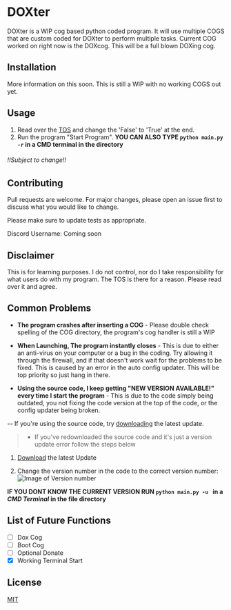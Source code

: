# DOXter

DOXter is a WIP cog based python coded program. It will use multiple COGS that are custom coded for DOXter to perform multiple tasks. Current COG worked on right now is the DOXcog. This will be a full blown DOXing cog.

## Installation

More information on this soon. This is still a WIP with no working COGS out yet.

## Usage
1. Read over the [TOS](https://github.com/StevenHarvey/DOXter/blob/master/TOS.txt) and change the 'False' to 'True' at the end.
2. Run the program "Start Program". **YOU CAN ALSO TYPE ```python main.py -r``` in a CMD terminal in the directory**

###### !!Subject to change!!
## Contributing
Pull requests are welcome. For major changes, please open an issue first to discuss what you would like to change.

Please make sure to update tests as appropriate.

Discord Username: Coming soon

## Disclaimer
This is for learning purposes. I do not control, nor do I take responsibility for what users do with my program. The TOS is there for a reason. Please read over it and agree.

## Common Problems
- **The program crashes after inserting a COG** - Please double check spelling of the COG directory, the program's cog handler is still a WIP

- **When Launching, The program instantly closes** - This is due to either an anti-virus on your computer or a bug in the coding. Try allowing it through the firewall, and if that doesn't  work wait for the problems to be fixed. This is caused by an error in the auto config updater. This will be top priority so just hang in there.

- **Using the source code, I keep getting "NEW VERSION AVAILABLE!" every time I start the program** - This is due to the code simply being outdated, you not fixing the code version at the top of the code, or the config updater being broken.

-- If you're using the source code, try [downloading](https://github.com/StevenHarvey/DOXter/blob/master/main.py) the latest update. 

> - If you've redownloaded the source code and it's just a version update error follow the steps below

1. [Download](https://github.com/StevenHarvey/DOXter/blob/master/main.py) the latest Update

2. Change the version number in the code to the correct version number: ![Image of Version number](https://i.ibb.co/10fbxqg/Capture.png) 

**IF YOU DONT KNOW THE CURRENT VERSION RUN ```python main.py -u ``` in a _CMD Terminal_ in the file directory**
## List of Future Functions
- [ ] Dox Cog
- [ ] Boot Cog
- [ ] Optional Donate
- [x] Working Terminal Start
## License
[MIT](https://choosealicense.com/licenses/mit/)
